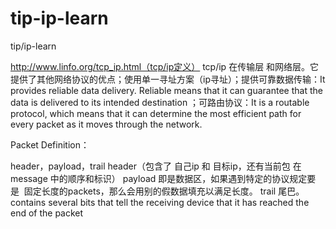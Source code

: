 # tip-ip-learn
tip/ip-learn

http://www.linfo.org/tcp_ip.html（tcp/ip定义）
tcp/ip 在传输层 和网络层。它提供了其他网络协议的优点；使用单一寻址方案（ip寻址）；提供可靠数据传输：It provides reliable data delivery. Reliable means that it can guarantee that the data is delivered to its intended destination ；可路由协议：It is a routable protocol, which means that it can determine the most efficient path for every packet as it moves through the network. 


Packet Definition：

header，payload，trail
header（包含了 自己ip 和 目标ip，还有当前包 在message 中的顺序和标识）
payload 即是数据区，如果遇到特定的协议规定要 是  固定长度的packets，那么会用别的假数据填充以满足长度。
trail 尾巴。contains several bits that tell the receiving device that it has reached the end of the packet
